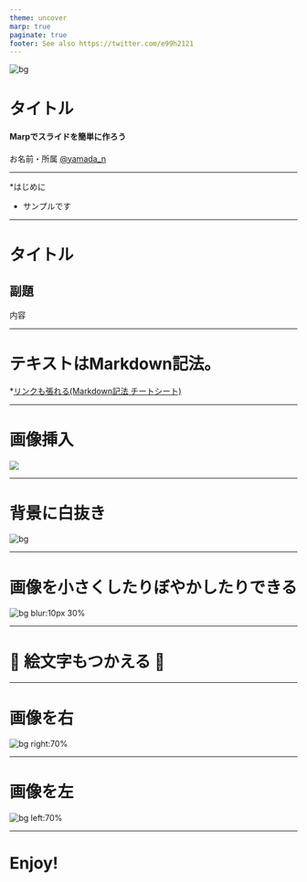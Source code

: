```yaml
---
theme: uncover
marp: true
paginate: true
footer: See also https://twitter.com/e99h2121
---
```


<style>
@import url('https://fonts.googleapis.com/css?family=Noto Sans JP&display=swap');
section {
    font-family: 'Noto Sans JP', serif;
    background-color: ivory;
}
</style>



<!--
_paginate: false
_color: ivory;
-->
![bg](./images/writing.png)


# タイトル
#### Marpでスライドを簡単に作ろう

お名前・所属 [@yamada_n](https://e99h2121.github.io/)


---

*はじめに

- サンプルです

---


# タイトル

## 副題

内容

---

# テキストはMarkdown記法。
*[リンクも張れる(Markdown記法 チートシート)](https://qiita.com/Qiita/items/c686397e4a0f4f11683d)

---

# 画像挿入

![](./images/frog.png)

---

<!--
_color: ivory;
-->

# 背景に白抜き

![bg](./images/writing.png)

---

# 画像を小さくしたりぼやかしたりできる

![bg blur:10px 30%](./images/frog.png)

---

# :pineapple: 絵文字もつかえる :pineapple: 

---

# 画像を右

![bg right:70%](./images/frog.png)

---

# 画像を左

![bg left:70%](./images/frog.png)

---

# Enjoy!

